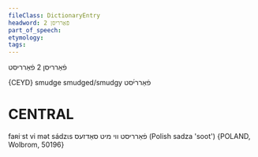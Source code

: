 ```yaml
---
fileClass: DictionaryEntry
headword: פֿאַרריסן‏ 2
part_of_speech: 
etymology: 
tags: 
---
```

פֿאַרריסן‏ 2
פֿאַרריסט

{CEYD}
smudge
smudged/smudgy פֿאַררי֜סט

CENTRAL
========

faʀiˑst vi mət sádzɩs פֿאַרריסט ווי מיט סאַדזעס (Polish sadza 'soot') {POLAND, Wolbrom, 50196}